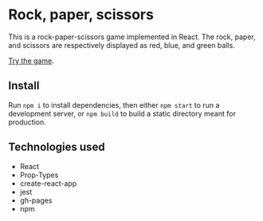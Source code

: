 # Rock, paper, scissors

This is a rock-paper-scissors game implemented in React. The rock, paper, and
scissors are respectively displayed as red, blue, and green balls.

[Try the game](http://tommyjl.github.io/react-rock-paper-scissors).

## Install

Run `npm i` to install dependencies, then either `npm start` to run a
development server, or `npm build` to build a static directory meant for
production.

## Technologies used

* React
* Prop-Types
* create-react-app
* jest
* gh-pages
* npm
